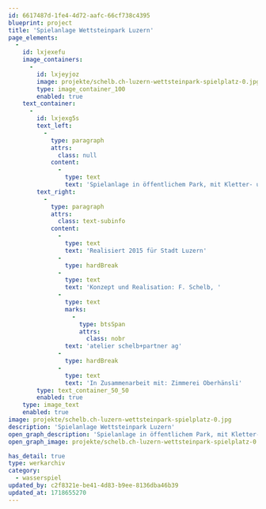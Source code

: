 ```yaml
---
id: 6617487d-1fe4-4d72-aafc-66cf738c4395
blueprint: project
title: 'Spielanlage Wettsteinpark Luzern'
page_elements:
  -
    id: lxjexefu
    image_containers:
      -
        id: lxjeyjoz
        image: projekte/schelb.ch-luzern-wettsteinpark-spielplatz-0.jpg
        type: image_container_100
        enabled: true
    text_container:
      -
        id: lxjexg5s
        text_left:
          -
            type: paragraph
            attrs:
              class: null
            content:
              -
                type: text
                text: 'Spielanlage in öffentlichem Park, mit Kletter- und Schaukelanlage. Grosses geschnitztes Wasserspiel über Spielsand aus vor Ort gewachsenem Sequoia- Baumstrunk'
        text_right:
          -
            type: paragraph
            attrs:
              class: text-subinfo
            content:
              -
                type: text
                text: 'Realisiert 2015 für Stadt Luzern'
              -
                type: hardBreak
              -
                type: text
                text: 'Konzept und Realisation: F. Schelb, '
              -
                type: text
                marks:
                  -
                    type: btsSpan
                    attrs:
                      class: nobr
                text: 'atelier schelb+partner ag'
              -
                type: hardBreak
              -
                type: text
                text: 'In Zusammenarbeit mit: Zimmerei Oberhänsli'
        type: text_container_50_50
        enabled: true
    type: image_text
    enabled: true
image: projekte/schelb.ch-luzern-wettsteinpark-spielplatz-0.jpg
description: 'Spielanlage Wettsteinpark Luzern'
open_graph_description: 'Spielanlage in öffentlichem Park, mit Kletter- und Schaukelanlage. Grosses geschnitztes Wasserspiel über Spielsand aus vor Ort gewachsenem Sequoia- Baumstrunk'
open_graph_image: projekte/schelb.ch-luzern-wettsteinpark-spielplatz-0.jpg

has_detail: true
type: werkarchiv
category:
  - wasserspiel
updated_by: c2f8321e-be41-4d83-b9ee-8136dba46b39
updated_at: 1718655270
---
```

